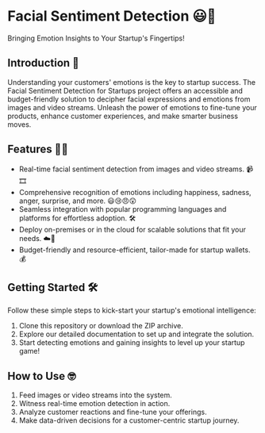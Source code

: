 # Facial Sentiment Detection 😃🚀

Bringing Emotion Insights to Your Startup's Fingertips!

## Introduction 🌟

Understanding your customers' emotions is the key to startup success. The Facial Sentiment Detection for Startups project offers an accessible and budget-friendly solution to decipher facial expressions and emotions from images and video streams. Unleash the power of emotions to fine-tune your products, enhance customer experiences, and make smarter business moves.

## Features 📸💡

- Real-time facial sentiment detection from images and video streams. 📹🎞️
- Comprehensive recognition of emotions including happiness, sadness, anger, surprise, and more. 😃😢😠😲
- Seamless integration with popular programming languages and platforms for effortless adoption. 🛠️
- Deploy on-premises or in the cloud for scalable solutions that fit your needs. ☁️🏢
- Budget-friendly and resource-efficient, tailor-made for startup wallets. 💰

## Getting Started 🛠️

Follow these simple steps to kick-start your startup's emotional intelligence:

1. Clone this repository or download the ZIP archive.
2. Explore our detailed documentation to set up and integrate the solution.
3. Start detecting emotions and gaining insights to level up your startup game!

## How to Use 🤓

1. Feed images or video streams into the system.
2. Witness real-time emotion detection in action.
3. Analyze customer reactions and fine-tune your offerings.
4. Make data-driven decisions for a customer-centric startup journey.



